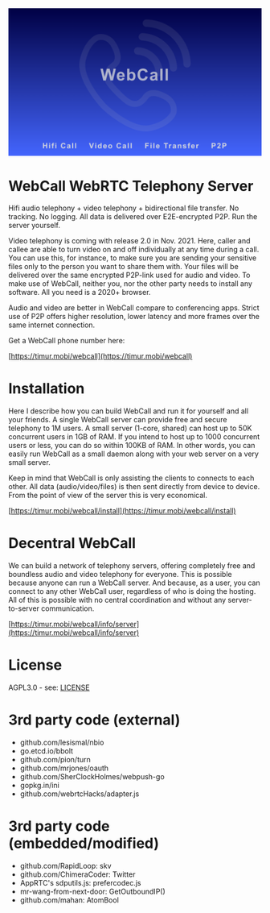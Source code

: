 <div align="center">
  <a href="https://timur.mobi/webcall"><img src="webroot/webcall-logo.png" alt="WebCall"></a>
</div>

# WebCall WebRTC Telephony Server

Hifi audio telephony + video telephony + bidirectional file transfer.
No tracking. No logging. All data is delivered over E2E-encrypted P2P.
Run the server yourself.

Video telephony is coming with release 2.0 in Nov. 2021. Here, caller and callee are able to turn video on and off individually at any time during a call. You can use this, for instance, to make sure you are sending your sensitive files only to the person you want to share them with. Your files will be delivered over the same encrypted P2P-link used for audio and video. To make use of WebCall, neither you, nor the other party needs to install any software. All you need is a 2020+ browser.

Audio and video are better in WebCall compare to conferencing apps. Strict use of P2P offers higher resolution, lower latency and more frames over the same internet connection.

Get a WebCall phone number here:

[https://timur.mobi/webcall](https://timur.mobi/webcall)

# Installation

Here I describe how you can build WebCall and run it for yourself and all your 
friends. A single WebCall server can provide free and secure telephony to 1M users.
A small server (1-core, shared) can host up to 50K concurrent users in 1GB of RAM.
If you intend to host up to 1000 concurrent users or less, you can do so within
100KB of RAM. In other words, you can easily run WebCall as a small daemon along 
with your web server on a very small server.

Keep in mind that WebCall is only assisting the clients to connects to each other.
All data (audio/video/files) is then sent directly from device to device. From the 
point of view of the server this is very economical.

[https://timur.mobi/webcall/install](https://timur.mobi/webcall/install)

# Decentral WebCall

We can build a network of telephony servers, offering completely free and
boundless audio and video telephony for everyone. This is possible because anyone can
run a WebCall server. And because, as a user, you can connect to any other WebCall user, 
regardless of who is doing the hosting.
All of this is possible with no central coordination and without any server-to-server
communication.

[https://timur.mobi/webcall/info/server](https://timur.mobi/webcall/info/server)


# License

AGPL3.0 - see: [LICENSE](LICENSE)


# 3rd party code (external)

- github.com/lesismal/nbio
- go.etcd.io/bbolt
- github.com/pion/turn
- github.com/mrjones/oauth
- github.com/SherClockHolmes/webpush-go
- gopkg.in/ini
- github.com/webrtcHacks/adapter.js

# 3rd party code (embedded/modified)

- github.com/RapidLoop: skv
- github.com/ChimeraCoder: Twitter
- AppRTC's sdputils.js: prefercodec.js
- mr-wang-from-next-door: GetOutboundIP()
- github.com/mahan: AtomBool


